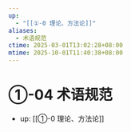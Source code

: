 ```yaml
---
up:
  - "[[①-0 理论、方法论]]"
aliases:
  - 术语规范
ctime: 2025-03-01T13:02:28+08:00
mtime: 2025-10-01T11:40:38+08:00
---
```


# ①-04 术语规范

- up: [[①-0 理论、方法论]]
